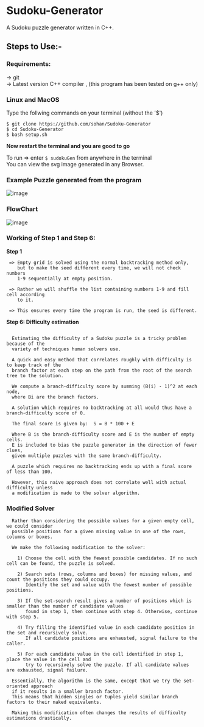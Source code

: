 # Sudoku-Generator
  
A Sudoku puzzle generator written in C++.

## Steps to Use:-  

### Requirements: 
-> git  
-> Latest version C++ compiler , (this program has been tested on g++ only)   

### Linux and MacOS

Type the follwing commands on your terminal (without the '$')  
```
$ git clone https://github.com/sohan/Sudoku-Generator
$ cd Sudoku-Generator
$ bash setup.sh
```  

**Now restart the terminal and you are good to go**  

To run => enter `$ sudokuGen` from anywhere in the terminal  
You can view the svg image generated in any Browser.  

### Example Puzzle generated from the program
![image](https://github.com/sohan/Sudoku-Generator/blob/master/images/example_puzzle.svg)  
   
### FlowChart

![image](https://github.com/user-attachments/assets/b5330e10-0aef-4db4-b6aa-d40c0fe13bdf)

### Working of Step 1 and Step 6:  

**Step 1**  
```
 => Empty grid is solved using the normal backtracking method only, 
    but to make the seed different every time, we will not check numbers 
    1-9 sequentially at empty position.
    
 => Rather we will shuffle the list containing numbers 1-9 and fill cell according
    to it.
    
 => This ensures every time the program is run, the seed is different.
```  

**Step 6: Difficulty estimation** 
```
  
  Estimating the difficulty of a Sudoku puzzle is a tricky problem because of the
  variety of techniques human solvers use. 
  
  A quick and easy method that correlates roughly with difficulty is to keep track of the
  branch factor at each step on the path from the root of the search tree to the solution.

  We compute a branch-difficulty score by summing (B(i) - 1)^2 at each node, 
  where Bi are the branch factors. 
  
  A solution which requires no backtracking at all would thus have a branch-difficulty score of 0.

  The final score is given by:  S = B * 100 + E
  
  Where B is the branch-difficulty score and E is the number of empty cells. 
  E is included to bias the puzzle generator in the direction of fewer clues, 
  given multiple puzzles with the same branch-difficulty.

  A puzzle which requires no backtracking ends up with a final score of less than 100. 
  
  However, this naive approach does not correlate well with actual difficulty unless 
  a modification is made to the solver algorithm.
```   


### Modified Solver
```
  Rather than considering the possible values for a given empty cell, we could consider
  possible positions for a given missing value in one of the rows, columns or boxes.

  We make the following modification to the solver:

    1) Choose the cell with the fewest possible candidates. If no such cell can be found, the puzzle is solved.

    2) Search sets (rows, columns and boxes) for missing values, and count the positions they could occupy.
       Identify the set and value with the fewest number of possible positions.

    3) If the set-search result gives a number of positions which is smaller than the number of candidate values
       found in step 1, then continue with step 4. Otherwise, continue with step 5.

    4) Try filling the identified value in each candidate position in the set and recursively solve. 
       If all candidate positions are exhausted, signal failure to the caller.

    5) For each candidate value in the cell identified in step 1, place the value in the cell and 
       try to recursively solve the puzzle. If all candidate values are exhausted, signal failure.

  Essentially, the algorithm is the same, except that we try the set-oriented approach 
  if it results in a smaller branch factor. 
  This means that hidden singles or tuples yield similar branch factors to their naked equivalents.

  Making this modification often changes the results of difficulty estimations drastically. 
```   
